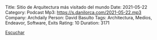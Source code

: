 Title: Sitio de Arquitectura más visitado del mundo
Date: 2021-05-22
Category: Podcast
Mp3: https://s.danilorca.com/2021-05-22.mp3
Company: Archdaily
Person: David Basulto
Tags: Architectura, Medios, Endeavor, Software, Exits
Rating: 10
Duration: 3171

<a href="https://s.danilorca.com/2021-05-22.mp3" type="audio/mpeg">
Escuchar
</a>
